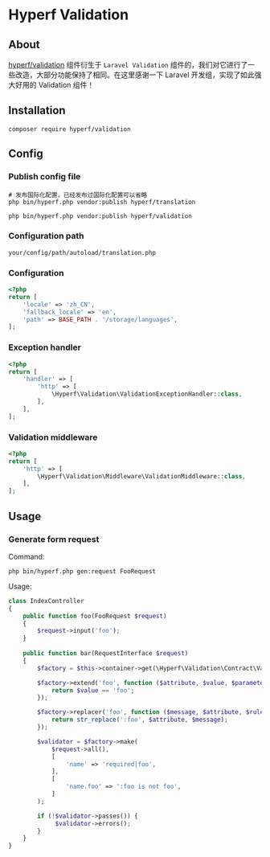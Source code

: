 # Hyperf Validation

## About

[hyperf/validation](https://github.com/hyperf/validation) 组件衍生于 `Laravel Validation` 组件的，我们对它进行了一些改造，大部分功能保持了相同。在这里感谢一下 Laravel 开发组，实现了如此强大好用的 Validation 组件！

## Installation

```
composer require hyperf/validation
```

## Config

### Publish config file

```
# 发布国际化配置，已经发布过国际化配置可以省略
php bin/hyperf.php vendor:publish hyperf/translation

php bin/hyperf.php vendor:publish hyperf/validation
```

### Configuration path

```
your/config/path/autoload/translation.php
```

### Configuration

```php
<?php
return [
    'locale' => 'zh_CN',
    'fallback_locale' => 'en',
    'path' => BASE_PATH . '/storage/languages',
];
```

### Exception handler

```php
<?php
return [
    'handler' => [
        'http' => [
            \Hyperf\Validation\ValidationExceptionHandler::class,
        ],
    ],
];
```

### Validation middleware

```php
<?php
return [
    'http' => [
        \Hyperf\Validation\Middleware\ValidationMiddleware::class,
    ],
];
```

## Usage

### Generate form request

Command:
```
php bin/hyperf.php gen:request FooRequest
```

Usage:
```php
class IndexController
{
    public function foo(FooRequest $request)
    {
        $request->input('foo');
    }
    
    public function bar(RequestInterface $request)
    {
        $factory = $this->container->get(\Hyperf\Validation\Contract\ValidatorFactoryInterface::class);

        $factory->extend('foo', function ($attribute, $value, $parameters, $validator) {
            return $value == 'foo';
        });

        $factory->replacer('foo', function ($message, $attribute, $rule, $parameters) {
            return str_replace(':foo', $attribute, $message);
        });

        $validator = $factory->make(
            $request->all(),
            [
                'name' => 'required|foo',
            ],
            [
                'name.foo' => ':foo is not foo',
            ]
        );

        if (!$validator->passes()) {
             $validator->errors();
        }
    }
}
```
